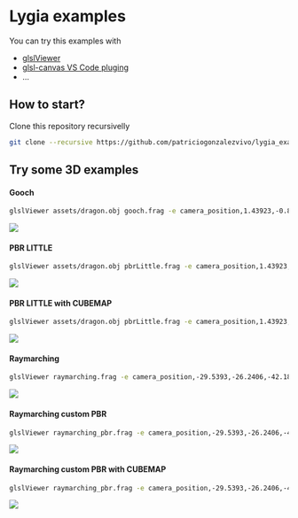 # Lygia examples

You can try this examples with

* [glslViewer](https://github.com/patriciogonzalezvivo/glslViewer/wiki/Compiling)
* [glsl-canvas VS Code pluging](https://marketplace.visualstudio.com/items?itemName=circledev.glsl-canvas)
* ...


## How to start?

Clone this repository recursivelly

```bash
git clone --recursive https://github.com/patriciogonzalezvivo/lygia_examples.git
```

## Try some 3D examples

#### Gooch

```bash
glslViewer assets/dragon.obj gooch.frag -e camera_position,1.43923,-0.891203,-1.98093 -l
```

![](images/gooch.jpg)


#### PBR LITTLE 

```bash
glslViewer assets/dragon.obj pbrLittle.frag -e camera_position,1.43923,-0.891203,-1.98093 -l
```

![](images/pbrLittle.jpg)


#### PBR LITTLE with CUBEMAP

```bash
glslViewer assets/dragon.obj pbrLittle.frag -e camera_position,1.43923,-0.891203,-1.98093 -C assets/uffizi_cross.hdr -e dynamic_shadows,on -l 
```

![](images/pbrLittle_cubemap.jpg)


#### Raymarching 

```bash
glslViewer raymarching.frag -e camera_position,-29.5393,-26.2406,-42.1865 -l
```

![](images/raymarching.jpg)


#### Raymarching custom PBR

```bash
glslViewer raymarching_pbr.frag -e camera_position,-29.5393,-26.2406,-42.1865 -l
```

![](images/raymarching_pbr.jpg)


#### Raymarching custom PBR with CUBEMAP

```bash
glslViewer raymarching_pbr.frag -e camera_position,-29.5393,-26.2406,-42.1865 -C assets/uffizi_cross.hdr -l
```

![](images/raymarching_pbr_cubemap.jpg)
